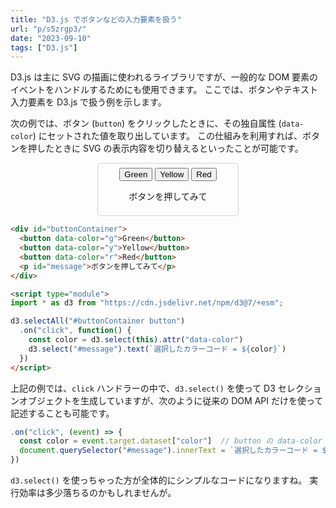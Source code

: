 ```yaml
---
title: "D3.js でボタンなどの入力要素を扱う"
url: "p/s5zrgp3/"
date: "2023-09-10"
tags: ["D3.js"]
---
```


D3.js は主に SVG の描画に使われるライブラリですが、一般的な DOM 要素のイベントをハンドルするためにも使用できます。
ここでは、ボタンやテキスト入力要素を D3.js で扱う例を示します。

次の例では、ボタン (`button`) をクリックしたときに、その独自属性 (`data-color`) にセットされた値を取り出しています。
この仕組みを利用すれば、ボタンを押したときに SVG の表示内容を切り替えるといったことが可能です。

<center>
<div id="buttonContainer" style="border: thin solid lightgray; width: 15em; max-width: 100%; padding: 0.5em; display: inline-block; border-radius: 0.3rem;">
  <button data-color="g">Green</button>
  <button data-color="y">Yellow</button>
  <button data-color="r">Red</button>
  <p id="message">ボタンを押してみて</p>
</div>
</center>

<script type="module">
import * as d3 from "https://cdn.jsdelivr.net/npm/d3@7/+esm";

d3.selectAll("#buttonContainer button")
  .on("click", function() {
    const color = d3.select(this).attr("data-color")
    d3.select("#message").text(`選択したカラーコード = ${color}`)
  })
</script>

```html
<div id="buttonContainer">
  <button data-color="g">Green</button>
  <button data-color="y">Yellow</button>
  <button data-color="r">Red</button>
  <p id="message">ボタンを押してみて</p>
</div>

<script type="module">
import * as d3 from "https://cdn.jsdelivr.net/npm/d3@7/+esm";

d3.selectAll("#buttonContainer button")
  .on("click", function() {
    const color = d3.select(this).attr("data-color")
    d3.select("#message").text(`選択したカラーコード = ${color}`)
  })
</script>
```

上記の例では、`click` ハンドラーの中で、`d3.select()` を使って D3 セレクションオブジェクトを生成していますが、次のように従来の DOM API だけを使って記述することも可能です。

```js
.on("click", (event) => {
  const color = event.target.dataset["color"]  // button の data-color の値を取得
  document.querySelector("#message").innerText = `選択したカラーコード = ${color}`
})
```

`d3.select()` を使っちゃった方が全体的にシンプルなコードになりますね。
実行効率は多少落ちるのかもしれませんが。

